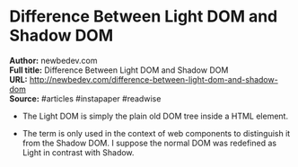 # Difference Between Light DOM and Shadow DOM

**Author:** newbedev.com  
**Full title:** Difference Between Light DOM and Shadow DOM  
**URL:** http://newbedev.com/difference-between-light-dom-and-shadow-dom  
**Source:** #articles #instapaper #readwise

- The Light DOM is simply the plain old DOM tree inside a HTML element. 
   
- The term is only used in the context of web components to distinguish it from the Shadow DOM. I suppose the normal DOM was redefined as Light in contrast with Shadow. 
   
